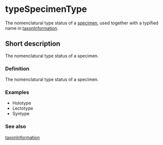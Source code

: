 # typeSpecimenType

The nomenclatural type status of a [specimen](__DOCLINK__specimen/), used together with a typified name in [taxonInformation](__DOCLINK__taxonInformation/).

## Short description

The nomenclatural type status of a specimen.


### Definition

The nomenclatural type status of a specimen.


### Examples

* Holotype
* Lectotype
* Syntype


### See also

[taxonInformation](__DOCLINK__taxonInformation/)
